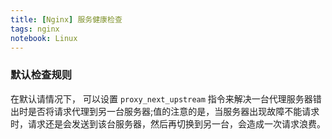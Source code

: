 ```yaml
---
title: [Nginx] 服务健康检查
tags: nginx
notebook: Linux
---
```



### 默认检查规则


在默认请情况下， 可以设置 `proxy_next_upstream` 指令来解决一台代理服务器错出时是否将请求代理到另一台服务器;值的注意的是，当服务器出现故障不能请求时，请求还是会发送到该台服务器，然后再切换到另一台，会造成一次请求浪费。
